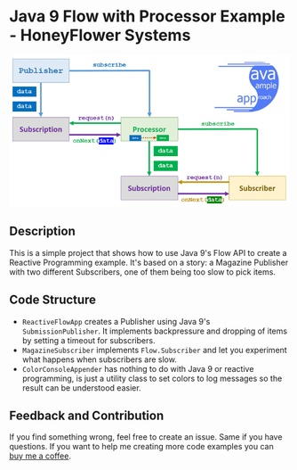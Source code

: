 # Java 9 Flow with Processor Example - HoneyFlower Systems

![The Reactive Magazine Publisher ](img/java-9-flow-publisher-processor-subscriber.png)

## Description

This is a simple project that shows how to use Java 9's Flow API to create a Reactive Programming example. It's based on a story: a Magazine Publisher with two different Subscribers, one of them being too slow to pick items. 

## Code Structure

* `ReactiveFlowApp` creates a Publisher using Java 9's `SubmissionPublisher`. It implements backpressure and dropping of items by setting a timeout for subscribers.
* `MagazineSubscriber` implements `Flow.Subscriber` and let you experiment what happens when subscribers are slow.
* `ColorConsoleAppender` has nothing to do with Java 9 or reactive programming, is just a utility class to set colors to log messages so the result can be understood easier.

## Feedback and Contribution

If you find something wrong, feel free to create an issue. Same if you have questions. If you want to help me creating more code examples you can [buy me a coffee](https://www.buymeacoffee.com/ZyLJNUR).
